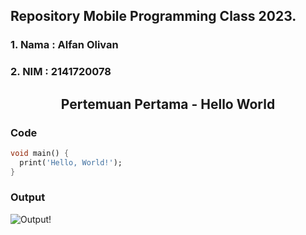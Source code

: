 ## Repository Mobile Programming Class 2023.

### 1. Nama : Alfan Olivan

### 2. NIM : 2141720078

<div align="center">
  <h2>Pertemuan Pertama - Hello World</h2>
</div>

### Code

```dart
void main() {
  print('Hello, World!');
}
```

### Output

![Output!](/docs/img-01.png "Output")
